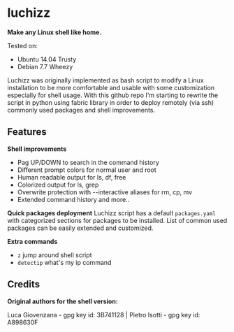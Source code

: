 luchizz
=======

**Make any Linux shell like home.**

Tested on:
 - Ubuntu 14.04 Trusty
 - Debian 7.7 Wheezy

Luchizz was originally implemented as bash script to modify a Linux
installation to be more comfortable and usable with some customization
especially for shell usage.
With this github repo I'm starting to rewrite the script in python using fabric
library in order to deploy remotely (via ssh) commonly used packages and shell
improvements.

Features
--------

**Shell improvements**
 - Pag UP/DOWN to search in the command history
 - Different prompt colors for normal user and root
 - Human readable output for ls, df, free
 - Colorized output for ls, grep
 - Overwrite protection with --interactive aliases for rm, cp, mv
 - Extended command history
 and more..

**Quick packages deployment**
Luchizz script has a default ``packages.yaml`` with categorized sections for
packages to be installed.
List of common used packages can be easily extended and customized.

**Extra commands**
 - ``z`` jump around shell script
 - ``detectip`` what's my ip command

Credits
-------

**Original authors for the shell version:**

Luca Giovenzana - gpg key id: 3B741128  |  Pietro Isotti - gpg key id: A898630F

